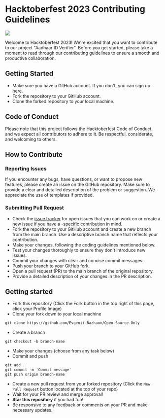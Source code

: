 # Hacktoberfest 2023 Contributing Guidelines

![](https://hacktoberfest.com/_next/static/media/logo-hacktoberfest--horizontal.ebc5fdc8.svg)

Welcome to Hacktoberfest 2023! We're excited that you want to contribute to our project "Aadhaar ID Verifier". Before you get started, please take a moment to read through our contributing guidelines to ensure a smooth and productive collaboration.

## Getting Started

- Make sure you have a GitHub account. If you don't, you can sign up [here](https://github.com/signup).
- Fork the repository to your GitHub account.
- Clone the forked repository to your local machine.

## Code of Conduct

Please note that this project follows the Hacktoberfest Code of Conduct, and we expect all contributors to adhere to it. Be respectful, considerate, and welcoming to others.

## How to Contribute

### Reporting Issues

If you encounter any bugs, have questions, or want to propose new features, please create an issue on the GitHub repository. Make sure to provide a clear and detailed description of the problem or suggestion. We appreciate the use of templates if provided.

### Submitting Pull Request

- Check the [issue tracker](https://github.com/Evgenii-Bazhaov/Open-Source-Only/issues) for open issues that you can work on or create a new issue if you have a -specific contribution in mind.
- Fork the repository to your GitHub account and create a new branch from the main branch. Use a descriptive branch name that reflects your contribution.
- Make your changes, following the coding guidelines mentioned below.
- Test your changes thoroughly to ensure they don't introduce new issues.
- Commit your changes with clear and concise commit messages.
- Push your branch to your GitHub fork.
- Open a pull request (PR) to the main branch of the original repository.
- Provide a detailed description of your changes in the PR description.

## Getting started

- Fork this repository (Click the Fork button in the top right of this page, click your Profile Image)
- Clone your fork down to your local machine

```markdown
git clone https://github.com/Evgenii-Bazhaov/Open-Source-Only
```

- Create a branch

```markdown
git checkout -b branch-name
```

- Make your changes (choose from any task below)
- Commit and push

```markdown
git add .
git commit -m 'Commit message'
git push origin branch-name
```

- Create a new pull request from your forked repository (Click the `New Pull Request` button located at the top of your repo)
- Wait for your PR review and merge approval!
- **Star this repository** if you had fun!
- Be responsive to any feedback or comments on your PR and make necessary updates.
